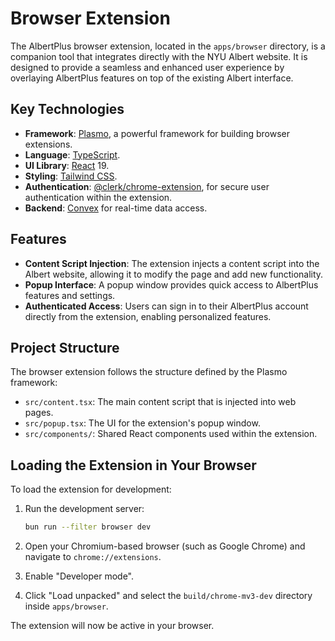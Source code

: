 
# Browser Extension

The AlbertPlus browser extension, located in the `apps/browser` directory, is a companion tool that integrates directly with the NYU Albert website. It is designed to provide a seamless and enhanced user experience by overlaying AlbertPlus features on top of the existing Albert interface.

## Key Technologies

-   **Framework**: [Plasmo](https://www.plasmo.com/), a powerful framework for building browser extensions.
-   **Language**: [TypeScript](https://www.typescriptlang.org/).
-   **UI Library**: [React](https://react.dev/) 19.
-   **Styling**: [Tailwind CSS](https://tailwindcss.com/).
-   **Authentication**: [@clerk/chrome-extension](https://clerk.com/docs/references/chrome-extension/getting-started), for secure user authentication within the extension.
-   **Backend**: [Convex](https://www.convex.dev/) for real-time data access.

## Features

-   **Content Script Injection**: The extension injects a content script into the Albert website, allowing it to modify the page and add new functionality.
-   **Popup Interface**: A popup window provides quick access to AlbertPlus features and settings.
-   **Authenticated Access**: Users can sign in to their AlbertPlus account directly from the extension, enabling personalized features.

## Project Structure

The browser extension follows the structure defined by the Plasmo framework:

-   `src/content.tsx`: The main content script that is injected into web pages.
-   `src/popup.tsx`: The UI for the extension's popup window.
-   `src/components/`: Shared React components used within the extension.

## Loading the Extension in Your Browser

To load the extension for development:

1.  Run the development server:

    ```bash
    bun run --filter browser dev
    ```

2.  Open your Chromium-based browser (such as Google Chrome) and navigate to `chrome://extensions`.

3.  Enable "Developer mode".

4.  Click "Load unpacked" and select the `build/chrome-mv3-dev` directory inside `apps/browser`.

The extension will now be active in your browser.
